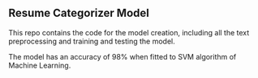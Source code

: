 ## Resume Categorizer Model

This repo contains the code for the model creation, including all the text preprocessing and training and testing the model.

The model has an accuracy of 98% when fitted to SVM algorithm of Machine Learning.
